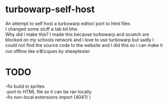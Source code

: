 # turbowarp-self-host
An attempt to self host a turbowarp editor/ port to html files \
I changed some stuff a tab bit btw. \
Why did i make this? I made this because turbowarp and scratch are blocked on my schools network and i love to use turbowarp but sadly I could not find the source code to the website
and I did this so i can make it run offline like e羊icques by sheeptester 
# TODO
-fix build in sprites \
-port to HTML file so it can be ran locally \
-fix non-local extensions import (404?) \
